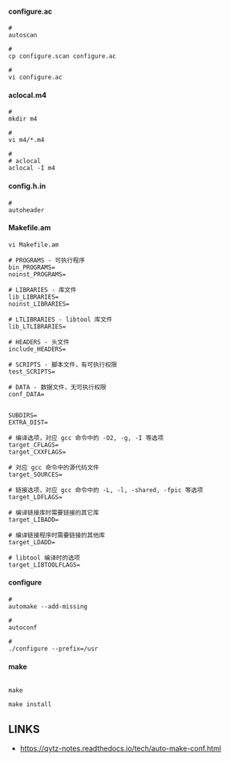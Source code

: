 

#### configure.ac

```shell
#
autoscan

#
cp configure.scan configure.ac

#
vi configure.ac
```

#### aclocal.m4

```shell
#
mkdir m4

#
vi m4/*.m4

#
# aclocal
aclocal -I m4
```

#### config.h.in

```shell
#
autoheader
```


#### Makefile.am

```shell
vi Makefile.am
```


```shell 
# PROGRAMS - 可执行程序
bin_PROGRAMS=
noinst_PROGRAMS=

# LIBRARIES - 库文件
lib_LIBRARIES=
noinst_LIBRARIES=

# LTLIBRARIES - libtool 库文件
lib_LTLIBRARIES=

# HEADERS - 头文件
include_HEADERS=

# SCRIPTS - 脚本文件，有可执行权限
test_SCRIPTS=

# DATA - 数据文件，无可执行权限
conf_DATA=


SUBDIRS=
EXTRA_DIST=

```

```shell
# 编译选项，对应 gcc 命令中的 -O2, -g, -I 等选项
target_CFLAGS=
target_CXXFLAGS=

# 对应 gcc 命令中的源代码文件
target_SOURCES=

# 链接选项，对应 gcc 命令中的 -L, -l, -shared, -fpic 等选项
target_LDFLAGS=

# 编译链接库时需要链接的其它库
target_LIBADD=

# 编译链接程序时需要链接的其他库
target_LDADD=

# libtool 编译时的选项
target_LIBTOOLFLAGS=
```






#### configure

```shell
#
automake --add-missing
```


```shell
#   
autoconf

#
./configure --prefix=/usr
```


#### make

``` shell

make

make install
```



## LINKS


* <https://qytz-notes.readthedocs.io/tech/auto-make-conf.html>